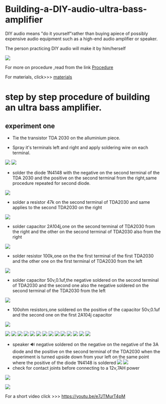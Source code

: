 # Building-a-DIY-audio-ultra-bass-amplifier

DIY audio means "do it yourself"rather than buying apiece of possibly expensive audio equipment such as a high-end audio amplifier or speaker.

The person practicing DIY audio will make it by him/herself

![](Images/crosscheck.png)

For more on procedure ,read from the link 
[Procedure](procedure.md)

For materials, click>>> [materials](Material-details.csv)

# step by step procedure of building an ultra bass amplifier. 

## experiment one
- Tie the transistor TDA 2030 on the alluminium piece.

- Spray it's terminals left and right and apply soldering wire on each terminal.

![](Images/tyingTDA2030.png)
![](Images/Applysolder.png)

- solder the diode 1N4148 with the negative on the second terminal of the TDA 2030 and the positive on the second terminal from the right,same procedure repeated for second diode.

![](Images/solderdiode1N4148.png)


- solder a resistor 47k on the second terminal of TDA2030 and same applies to the second TDA2030 on the right

![](Images/Solderresistor47k.png)

- solder capacitor 2A104j,one on the second terminal of TDA2030 from the right and the other on the second terminal of TDA2030 also from the right

![](Images/solder2a104.png)

- solder resistor 100k,one on the the first terminal of the first TDA2030 and the other one on the first terminal of TDA2030 from the left

![](Images/resistor100k.png)

- solder capacitor 50v,0.1uf,the negative soldered on the second terminal of TDA2030 and the second one also the negative soldered on the second terminal of the TDA2030 from the left

![](Images/50v0.1uf.png)

- 100ohm resistors,one soldered on the positive of the capacitor 50v,0.1uf and the second one on the first 2A104j capacitor

![](Images/100ohmresistor.png)

![](Images/470ohmresistor.png)
![](Images/solderthecopperjrs.png)
![](Images/cutoverlap.png)
![](Images/diode3A.png)
![](Images/Anothercopperwire.png)
![](Images/104j630v.png)
![](Images/270ohmresistor.png)
![](Images/capacitor25v47uf.png)
![](Images/2A102jcapacitor.png)
![](Images/anothercopwire3.png)
![](Images/crosscheck.png)
![](Images/positiveconegco.png)
![](Images/solderaudioline.png)
![](Images/powerline.png)

- speaker 🔊 negative soldered on the negative on the negative of the 3A diode and the positive on the second terminal of the TDA2030 when the experiment is turned upside down from your left on the same point where the positive of the diode 1N4148 is soldered
![](Images/speakersolder1.png) ![](Images/speakersolder2.png)
- check for contact joints before connecting to a 12v,7AH power

![](Images/connectpowersce.png)

![](Images/battery12v7AH.jpg)

For a short video click >>> 
https://youtu.be/e7JTMurT4pM
